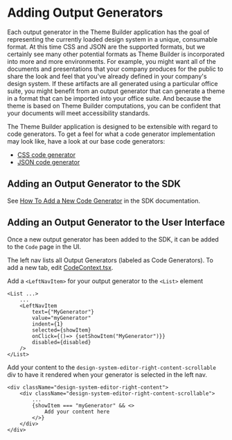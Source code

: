 # Adding Output Generators

Each output generator in the Theme Builder application has the goal of representing the currently loaded design system in a unique, consumable format.  At this time CSS and JSON are the supported formats, but we certainly see many other potential formats as Theme Builder is incorporated into more and more environments.  For example, you might want all of the documents and presentations that your company produces for the public to share the look and feel that you've already defined in your company's design system.  If these artifacts are all generated using a particular office suite, you might benefit from an output generator that can generate a theme in a format that can be imported into your office suite.  And because the theme is based on Theme Builder computations, you can be confident that your documents will meet accessibility standards.

The Theme Builder application is designed to be extensible with regard to code generators.  To get a feel for what a code generator implementation may look like, have a look at our base code generators:

* [CSS code generator](https://github.com/finos/a11y-theme-builder-sdk/blobmain/src/code/cssGenerator.ts#L1)
* [JSON code generator](https://github.com/finos/a11y-theme-builder-sdkblob/main/src/code/jsonGenerator.ts#L1)


## Adding an Output Generator to the SDK

See [How To Add a New Code Generator](https://github.com/finos/a11y-theme-builder-sdk/blob/main/DEV-GUIDE.md#how-to-add-a-new-code-generator) in the SDK documentation.

## Adding an Output Generator to the User Interface

Once a new output generator has been added to the SDK, it can be added to the `Code` page in the UI.  

The left nav lists all Output Generators (labeled as Code Generators).  To add a new tab, edit [CodeContext.tsx](https://github.com/finos/a11y-theme-builder/blob/main/code/src/ui/src/pages/content/code/CodeContent.tsx#L1).

Add a `<LeftNavItem>` for your output generator to the `<List>` element

```
<List ...>
    ...
    <LeftNavItem 
        text={"MyGenerator"} 
        value="myGenerator" 
        indent={1} 
        selected={showItem} 
        onClick={()=> {setShowItem("MyGenerator")}} 
        disabled={disabled}
    />
</List>
```

Add your content to the `design-system-editor-right-content-scrollable` div to have it rendered when your generator is selected in the left nav.

```
<div className="design-system-editor-right-content">
    <div className="design-system-editor-right-content-scrollable">
        ...
        {showItem === "myGenerator" && <>
            Add your content here
        </>}
    </div>
</div>
```